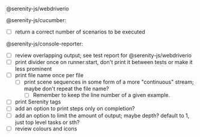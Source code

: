 @serenity-js/webdriverio

@serenity-js/cucumber:
- [ ] return a correct number of scenarios to be executed

@serenity-js/console-reporter:
- [ ] review overlapping output; see test report for @serenity-js/webdriverio
- [ ] print divider once on runner:start, don't print it between tests or make it less prominent
- [ ] print file name once per file
  - [ ] print scene sequences in some form of a more "continuous" stream; maybe don't repeat the file name? 
    - [ ] Remember to keep the line number of a given example.
- [ ] print Serenity tags
- [ ] add an option to print steps only on completion?
- [ ] add an option to limit the amount of output; maybe depth? default to 1, just top level tasks or sth?
- [ ] review colours and icons
